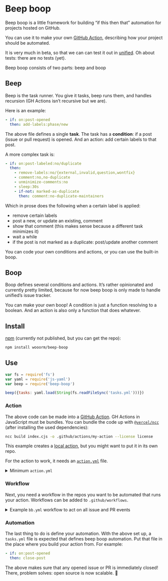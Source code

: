 # Beep boop

Beep boop is a little framework for building “if this then that” automation
for projects hosted on GitHub.

You can use it to make your own [GitHub Action][gh-actions], describing how your
project should be automated.

It is very much in beta, so that we can can test it out in [unified][].
Oh about tests: there are no tests (yet).

Beep boop consists of two parts: beep and boop

## Beep

Beep is the task runner.
You give it tasks, beep runs them, and handles recursion (GH Actions isn’t
recursive but we are).

Here is an example:

```yaml
- if: on:post-opened
  then: add-labels:phase/new
```

The above file defines a single **task**.
The task has a **condition**: if a post (issue or pull request) is opened.
And an action: add certain labels to that post.

A more complex task is:

```yml
- if: on:post-labeled:no/duplicate
  then:
    - remove-labels:no/{external,invalid,question,wontfix}
    - comment:no,no-duplicate
    - unminimize-comments:no
    - sleep:30s
    - if-not: marked-as-duplicate
      then: comment:no-duplicate-maintainers
```

Which in prose does the following when a certain label is applied:

*   remove certain labels
*   post a new, or update an existing, comment
*   show that comment (this makes sense because a different task minimizes it)
*   wait a while
*   if the post is not marked as a duplicate: post/update another comment

You can code your own conditions and actions, or you can use the built-in boop.

## Boop

Boop defines several conditions and actions.
It’s rather opinionated and currently pretty limited, because for now beep boop
is only made to handle unified’s issue tracker.

You can make your own boop!
A condition is just a function resolving to a boolean.
And an action is also only a function that does whatever.

## Install

[npm][] (currently not published, but you can get the repo):

```sh
npm install wooorm/beep-boop
```

## Use

```js
var fs = require('fs')
var yaml = require('js-yaml')
var beep = require('beep-boop')

beep({tasks: yaml.load(String(fs.readFileSync('tasks.yml')))})
```

### Action

The above code can be made into a [GitHub Action][gh-actions].
GH Actions in JavaScript must be bundles.
You can bundle the code up with [`@vercel/ncc`][ncc] (after installing the used
dependencies):

```sh
ncc build index.cjs -o .github/actions/my-action --license license
```

This example creates a [local action][gh-action-location], but you might want to
put it in its own repo.

For the action to work, it needs an [`action.yml`][gh-action-yml] file.

<details><summary>Minimum <code>action.yml</code></summary>

```yml
inputs:
  repo-token:
    description: Token for the repository. Can be passed in using {{secrets.GITHUB_TOKEN}}
    required: true
runs:
  using: node12
  main: index.cjs
```

</details>

### Workflow

Next, you need a workflow in the repos you want to be automated that runs your
action.
Workflows can be added to `.github/workflows`.

<details><summary>Example <code>bb.yml</code> workflow to act on all issue and PR events</summary>

```yml
name: bb
on:
  issues:
    types: [opened, reopened, edited, closed, labeled, unlabeled]
  pull_request_target:
    types: [opened, reopened, edited, closed, labeled, unlabeled]
jobs:
  main:
    runs-on: ubuntu-latest
    steps:
      - uses: actions/checkout@v2 # Needed if your action is local
      - uses: ./.github/actions/my-action # Assuming local
        with:
          repo-token: ${{secrets.GITHUB_TOKEN}}
```

</details>

### Automation

The last thing to do is define your automation.
With the above set up, a `tasks.yml` file is expected that defines beep boop
automation.
Put that file in the place where you build your action from.
For example:

```yml
- if: on:post-opened
  then: close-post
```

The above makes sure that any opened issue or PR is immediately closed!
There, problem solves: open source is now scalable. 💪

[npm]: https://docs.npmjs.com/cli/install

[unified]: https://unifiedjs.com

[gh-actions]: https://github.com/features/actions

[gh-action-location]: https://docs.github.com/en/free-pro-team@latest/actions/creating-actions/about-actions#choosing-a-location-for-your-action

[gh-action-yml]: https://docs.github.com/en/free-pro-team@latest/actions/creating-actions/metadata-syntax-for-github-actions

[ncc]: https://github.com/vercel/ncc
